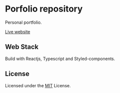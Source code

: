 # Porfolio repository

Personal portfolio.

[Live website](https://www.josetrejos.com)

## Web Stack

Build with Reactjs, Typescript and Styled-components.

## License

Licensed under the [MIT](LICENSE.md) License.
